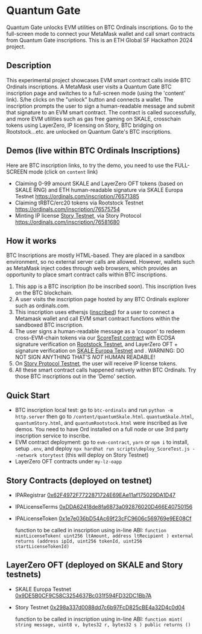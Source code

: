 # Quantum Gate 
Quantum Gate unlocks EVM utilities on BTC Ordinals inscriptions. Go to the full-screen mode to connect your MetaMask wallet and call smart contracts from Quantum Gate inscriptions. This is an ETH Global SF Hackathon 2024 project.

## Description
This experimental project showcases EVM smart contract calls inside BTC Ordinals inscriptions. A MetaMask user visits a Quantum Gate BTC inscription page and switches to a full-screen mode (using the 'content' link). S/he clicks on the "unlock" button and connects a wallet. The inscription prompts the user to sign a human-readable message and submit that signature to an EVM smart contract. The contract is called successfully, and more EVM utilities such as gas free gaming on SKALE, crosschain tokens using LayerZero, IP licensing on Story, BTC bridging on Rootstock...etc. are unlocked on Quantum Gate's BTC inscriptions.

## Demos (live within BTC Ordinals Inscriptions)
Here are BTC inscription links, to try the demo, you need to use the FULL-SCREEN mode (click on `content` link)
- Claiming 0-99 amount SKALE and LayerZero OFT tokens (based on SKALE RNG) and ETH human-readable signature via SKALE Europa Testnet https://ordinals.com/inscription/76571385
- Claiming tRBTC/erc20 tokens via Rootstock Testnet https://ordinals.com/inscription/76575754
- Minting IP license [Story Testnet](https://testnet.storyscan.xyz/address/0x1e7e036bD54Ac69f23cFC9606c569769e9EE08Cf),  via Story Protocol https://ordinals.com/inscription/76581680

## How it works
BTC Inscriptions are mostly HTML-based. They are placed in a sandbox environment, so no external server calls are allowed. However, wallets such as MetaMask inject codes through web browsers, which provides an opportunity to place smart contract calls within BTC inscriptions.
1. This app is a BTC inscription (to be inscribed soon). This inscription lives on the BTC blockchain.
2. A user visits the inscription page hosted by any BTC Ordinals explorer such as ordinals.com.
3. This inscription uses ethersjs ([inscribed](https://ordinals.com/inscription/10d92ec11b31ea21752ac46781d109bcf53bba04ae9b1044747057335c77ef9ci0)) for a user to connect a Metamask wallet and call EVM smart contract functions within the sandboxed BTC inscription.
4. The user signs a human-readable message as a 'coupon' to redeem cross-EVM-chain tokens via our [ScoreTest contract](https://github.com/jackieeth/quantumgate-ethglobalsf2024/blob/main/evm-contracts/contracts/ScoreTest.sol) with ECDSA signature verification on [Rootstock Testnet](https://explorer.testnet.rootstock.io/address/0x6941aea46962c3c191d099c3c4adfd315eedbf3e), and LayerZero OFT + signature verification on [SKALE Europa Testnet](https://juicy-low-small-testnet.explorer.testnet.skalenodes.com/address/0x9DE5B0CF9C58C3254637Bc031f594FD32DC1Bb7A) and . WARNING: DO NOT SIGN ANYTHING THAT'S _NOT_ HUMAN READABLE!
5. On [Story Protocol Testnet](https://testnet.storyscan.xyz/address/0x1e7e036bD54Ac69f23cFC9606c569769e9EE08Cf), the user will receive IP license tokens.
6. All these smart contract calls happened natively within BTC Ordinals. Try those BTC inscriptions out in the 'Demo' section.

## Quick Start
- BTC inscription local test: go to `btc-ordinals` and run `python -m http.server` then go to `/content/quantumSkale.html`. `quantumSkale.html`, `quantumStory.html`, and `quantumRootstock.html` were inscribed as live demos. You need to have Ord installed on a full node or use 3rd party inscription service to inscribe.
- EVM contract deployment: go to `evm-contract`, `yarn` or `npm i` to install, setup `.env`, and deploy `npx hardhat run scripts\deploy_ScoreTest.js --network storytest` (this will deploy on Story Testnet)
- LayerZero OFT contracts under `my-lz-oapp`

## Story Contracts (deployed on testnet)
- IPARegistrar [0x62F4972F7722871724E69EAe11af175029DA1D47](https://testnet.storyscan.xyz/address/0x62F4972F7722871724E69EAe11af175029DA1D47)
- IPALicenseTerms [0xDDA62418de8fa6873a092876020D466E40750156](https://testnet.storyscan.xyz/address/0xDDA62418de8fa6873a092876020D466E40750156)
- IPALicenseToken [0x1e7e036bD54Ac69f23cFC9606c569769e9EE08Cf](https://testnet.storyscan.xyz/address/0x1e7e036bD54Ac69f23cFC9606c569769e9EE08Cf)

  function to be called in inscription using in-line ABI:
  `function mintLicenseToken(
        uint256 ltAmount,
        address ltRecipient
  ) external returns (address ipId, uint256 tokenId, uint256 startLicenseTokenId)`

## LayerZero OFT (deployed on SKALE and Story testnets)
- SKALE Europa Testnet [0x9DE5B0CF9C58C3254637Bc031f594FD32DC1Bb7A](https://juicy-low-small-testnet.explorer.testnet.skalenodes.com/address/0x9DE5B0CF9C58C3254637Bc031f594FD32DC1Bb7A)
- Story Testnet [0x298a337d0088dd7c6b97FcD825cBE4a32D4c0d04](https://testnet.storyscan.xyz/address/0x298a337d0088dd7c6b97FcD825cBE4a32D4c0d04)

  function to be called in inscription using in-line ABI:
  `function mint(
      string message,
      uint8 v,
      bytes32 r,
      bytes32 s
  ) public returns ()`
